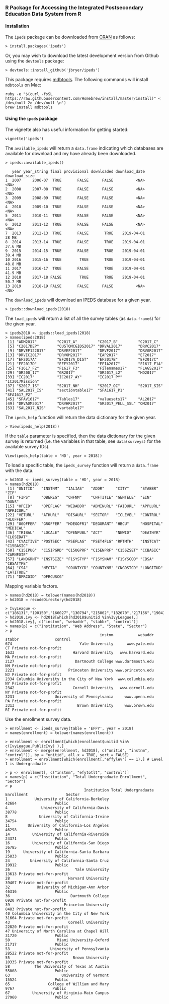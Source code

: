 ### R Package for Accessing the Integrated Postsecondary Education Data System from R

<!-- 
[![Build Status](https://api.travis-ci.org/jbryer/ipeds.svg)](https://travis-ci.org/jbryer/ipeds?branch=master)
[![CRAN_Status_Badge](http://www.r-pkg.org/badges/version/ipeds)](http://cran.r-project.org/package=ipeds)
![Downloads](http://cranlogs.r-pkg.org/badges/ipeds)
-->

#### Installation

The `ipeds` package can be downloaded from [CRAN](https://cran.r-project.org) as follows:

```
> install.packages('ipeds')
```

Or, you may wish to download the latest development version from Github using the `devtools` package:

```
> devtools::install_github('jbryer/ipeds')
```

This package requires [mdbtools](https://github.com/brianb/mdbtools). The following commands will install `mdbtools` on Mac:

```
ruby -e "$(curl -fsSL https://raw.githubusercontent.com/Homebrew/install/master/install)" < /dev/null 2> /dev/null \n')
brew install mdbtools
```

#### Using the `ipeds` package

The vignette also has useful information for getting started:

```
vignette('ipeds')
```

The `available_ipeds` will return a `data.frame` indicating which databases are available for download and my have already been downloaded.

```
> ipeds::available_ipeds()

   year year_string final provisional downloaded download_date download_size
1  2007     2006-07  TRUE       FALSE      FALSE          <NA>          <NA>
2  2008     2007-08  TRUE       FALSE      FALSE          <NA>          <NA>
3  2009     2008-09  TRUE       FALSE      FALSE          <NA>          <NA>
4  2010     2009-10  TRUE       FALSE      FALSE          <NA>          <NA>
5  2011     2010-11  TRUE       FALSE      FALSE          <NA>          <NA>
6  2012     2011-12  TRUE       FALSE      FALSE          <NA>          <NA>
7  2013     2012-13  TRUE       FALSE       TRUE    2019-04-01         38 MB
8  2014     2013-14  TRUE       FALSE       TRUE    2019-04-01       37.6 MB
9  2015     2014-15  TRUE       FALSE       TRUE    2019-04-01       39.4 MB
10 2016     2015-16  TRUE        TRUE       TRUE    2019-04-01       48.8 MB
11 2017     2016-17  TRUE       FALSE       TRUE    2019-04-01       41.9 MB
12 2018     2017-18 FALSE        TRUE       TRUE    2019-04-01       50.7 MB
13 2019     2018-19 FALSE       FALSE      FALSE          <NA>          <NA>
```

The `download_ipeds` will download an IPEDS database for a given year.

```
> ipeds::download_ipeds(2018)
```

The `load_ipeds` will return a list of all the survey tables (as `data.frame`s) for the given year.

```
> ipeds2018 <- ipeds::load_ipeds(2018)
> names(ipeds2018)
 [1] "ADM2017"         "C2017_A"         "C2017_B"         "C2017_C"        
 [5] "C2017DEP"        "CUSTOMCGIDS2017" "DRVAL2017"       "DRVC2017"       
 [9] "DRVEF122017"     "DRVEF2017"       "DRVF2017"        "DRVGR2017"      
[13] "DRVIC2017"       "DRVOM2017"       "EAP2017"         "EF2017"         
[17] "EF2017A"         "EF2017A_DIST"    "EF2017B"         "EF2017C"        
[21] "EF2017D"         "EFFY2017"        "EFIA2017"        "F1617_F1A"      
[25] "F1617_F2"        "F1617_F3"        "Filenames17"     "FLAGS2017"      
[29] "GR200_17"        "GR2017"          "GR2017_L2"       "HD2017"         
[33] "IC2017"          "IC2017_AY"       "IC2017_PY"       "IC2017Mission"  
[37] "S2017_IS"        "S2017_NH"        "S2017_OC"        "S2017_SIS"      
[41] "SAL2017_IS"      "sectiontable17"  "SFA1617_P1"      "SFA1617_P2"     
[45] "SFAV1617"        "Tables17"        "valuesets17"     "AL2017"         
[49] "DRVADM2017"      "DRVHR2017"       "GR2017_PELL_SSL" "OM2017"         
[53] "SAL2017_NIS"     "vartable17"
```

The `ipeds_help` function will return the data dictionary for the given year.

```
> View(ipeds_help(2018))
```

If the `table` parameter is specified, then the data dictionary for the given survey is returned (i.e. the variables in that table, see `data(surveys)` for the available survey IDs).

```
View(ipeds_help(table = 'HD', year = 2018))
```

To load a specific table, the `ipeds_survey` function will return a `data.frame` with the data.

```
> hd2018 <- ipeds_survey(table = 'HD', year = 2018)
> names(hd2018)
 [1] "UNITID"   "INSTNM"   "IALIAS"   "ADDR"     "CITY"     "STABBR"   "ZIP"     
 [8] "FIPS"     "OBEREG"   "CHFNM"    "CHFTITLE" "GENTELE"  "EIN"      "DUNS"    
[15] "OPEID"    "OPEFLAG"  "WEBADDR"  "ADMINURL" "FAIDURL"  "APPLURL"  "NPRICURL"
[22] "VETURL"   "ATHURL"   "DISAURL"  "SECTOR"   "ICLEVEL"  "CONTROL"  "HLOFFER" 
[29] "UGOFFER"  "GROFFER"  "HDEGOFR1" "DEGGRANT" "HBCU"     "HOSPITAL" "MEDICAL" 
[36] "TRIBAL"   "LOCALE"   "OPENPUBL" "ACT"      "NEWID"    "DEATHYR"  "CLOSEDAT"
[43] "CYACTIVE" "POSTSEC"  "PSEFLAG"  "PSET4FLG" "RPTMTH"   "INSTCAT"  "C15BASIC"
[50] "C15IPUG"  "C15IPGRD" "C15UGPRF" "C15ENPRF" "C15SZSET" "CCBASIC"  "CARNEGIE"
[57] "LANDGRNT" "INSTSIZE" "F1SYSTYP" "F1SYSNAM" "F1SYSCOD" "CBSA"     "CBSATYPE"
[64] "CSA"      "NECTA"    "COUNTYCD" "COUNTYNM" "CNGDSTCD" "LONGITUD" "LATITUDE"
[71] "DFRCGID"  "DFRCUSCG"
```

Mapping variable factors.
```
> names(hd2018) = tolower(names(hd2018))
> hd2018 = recodeDirectory(hd2018)

> IvyLeague <- c("186131","190150","166027","130794","215062","182670","217156","190415")
> hd2018.ivy <- hd2018[which(hd2018$unitid %in%IvyLeague),]
> hd2018.ivy[, c("instnm", "webaddr", "stabbr", "control")]
> names(p) = c("Institution", "Web Address", "State", "Sector")
> p
                                          instnm           webaddr stabbr                control
674                              Yale University      www.yale.edu     CT Private not-for-profit
1633                          Harvard University   www.harvard.edu     MA Private not-for-profit
2127                           Dartmouth College www.dartmouth.edu     NH Private not-for-profit
2221                        Princeton University www.princeton.edu     NJ Private not-for-profit
2334 Columbia University in the City of New York  www.columbia.edu     NY Private not-for-profit
2342                          Cornell University   www.cornell.edu     NY Private not-for-profit
3231                  University of Pennsylvania     www.upenn.edu     PA Private not-for-profit
3313                            Brown University     www.brown.edu     RI Private not-for-profit
```

Use the enrollment survey data.
```
> enrollment <- ipeds_survey(table = 'EFFY', year = 2018)
> names(enrollment) = tolower(names(enrollment))

> enrollment <- enrollment[which(enrollment$unitid %in% c(IvyLeague,PublicIvy) ),]
> enrollment <- merge(enrollment, hd2018[, c("unitid", "instnm", "control")], by = "unitid", all.x = TRUE, sort = FALSE)
> enrollment = enrollment[which(enrollment[,"effylev"] == 1),] # Level 1 is Undergraduate

> p <- enrollment[, c("instnm", "efytotlt", "control")]
> names(p) = c("Institution", "Total Undergraduate Enrollment", "Sector")
> p
                                   Institution Total Undergraduate Enrollment                 Sector
1            University of California-Berkeley                          42684                 Public
4               University of California-Davis                          38778                 Public
8              University of California-Irvine                          34754                 Public
11        University of California-Los Angeles                          46298                 Public
14          University of California-Riverside                          24371                 Public
16          University of California-San Diego                          36785                 Public
19      University of California-Santa Barbara                          25833                 Public
24         University of California-Santa Cruz                          19912                 Public
26                             Yale University                          13613 Private not-for-profit
28                          Harvard University                          39407 Private not-for-profit
32            University of Michigan-Ann Arbor                          46316                 Public
36                           Dartmouth College                           6920 Private not-for-profit
39                        Princeton University                           8483 Private not-for-profit
40 Columbia University in the City of New York                          31664 Private not-for-profit
43                          Cornell University                          22820 Private not-for-profit
47 University of North Carolina at Chapel Hill                          31720                 Public
50                     Miami University-Oxford                          21717                 Public
53                  University of Pennsylvania                          28522 Private not-for-profit
55                            Brown University                          10335 Private not-for-profit
58           The University of Texas at Austin                          55008                 Public
63                       University of Vermont                          15524                 Public
65                 College of William and Mary                           9767                 Public
67          University of Virginia-Main Campus                          27960                 Public
```


